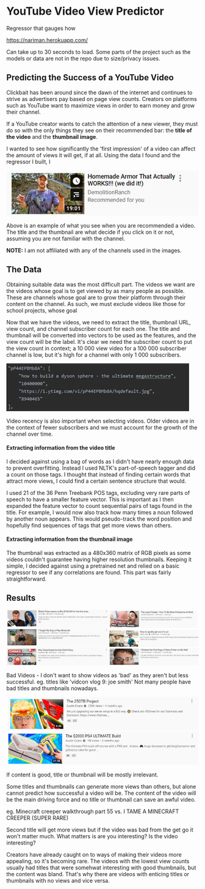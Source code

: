 # YouTube Video View Predictor

Regressor that gauges how 

https://nariman.herokuapp.com/

Can take up to 30 seconds to load.
Some parts of the project such as the models or data are not in the repo due to size/privacy issues.

##  Predicting the Success of a YouTube Video

Clickbait has been around since the dawn of the internet and continues to strive as advertisers pay based on page view counts. Creators on platforms such as YouTube want to maximize views in order to earn money and grow their channel. 

If a YouTube creator wants to catch the attention of a new viewer, they must do so with the only things they see on their recommended bar: the **title of the video** and the **thumbnail image**. 

I wanted to see how significantly the 'first impression' of a video can affect the amount of views it will get, if at all. Using the data I found and the regressor I built, I 

![alt text](https://github.com/nalimuradov/Video-View-Predictor/blob/master/images/img1.png "Sample recommended video")

Above is an example of what you see when you are recommended a video. The title and the thumbnail are what decide if you click on it or not, assuming you are not familiar with the channel.

**NOTE:** I am not affiliated with any of the channels used in the images.



## The Data

Obtaining suitable data was the most difficult part. The videos we want are the videos whose goal is to get viewed by as many people as possible. These are channels whose goal are to grow their platform through their content on the channel. As such, we must exclude videos like those for school projects, whose goal

Now that we have the videos, we need to extract the title, thumbnail URL, view count, and channel subscriber count for each one.
The title and thumbnail will be converted into vectors to be used as the features, and the view count will be the label. It's clear we need the subscriber count to put the view count in context; a 10 000 view video for a 100 000 subscriber channel is low, but it's high for a channel with only 1 000 subscribers. 

![alt text](https://github.com/nalimuradov/Video-View-Predictor/blob/master/images/img5.png "Sample data for a video")

Video recency is also important when selecting videos. Older videos are in the context of fewer subscribers and we must account for the
growth of the channel over time.

#### Extracting information from the video title

I decided against using a bag of words as I didn't have nearly enough data to prevent overfitting. Instead I used NLTK's part-of-speech tagger and did a count on those tags. I thought that instead of finding certain words that attract more views, I could find a certain sentence structure that would.

I used 21 of the 36 Penn Treebank POS tags, excluding very rare parts of speech to have a smaller feature vector. This is important as I then expanded the feature vector to count sequential pairs of tags found in the title. For example, I would now also track how many times a noun followed by another noun appears. This would pseudo-track the word position and hopefully find sequences of tags that get more views than others.

#### Extracting information from the thumbnail image

The thumbnail was extracted as a 480x360 matrix of RGB pixels as some videos couldn't guarantee having higher resolution thumbnails. Keeping it simple, I decided against using a pretrained net and relied on a basic regressor to see if any correlations are found. This part was fairly straightforward.



## Results
![alt text](https://github.com/nalimuradov/Video-View-Predictor/blob/master/images/img2.png "Successful videos")

Bad Videos - I don't want to show videos as 'bad' as they aren't but less successful. eg. titles like 'vidcon vlog 9: joe smith'
Not many people have bad titles and thumbnails nowadays. 

![alt text](https://github.com/nalimuradov/Video-View-Predictor/blob/master/images/img3.png "More successful video")
![alt text](https://github.com/nalimuradov/Video-View-Predictor/blob/master/images/img4.png "Less successful video")

If content is good, title or thumbnail will be mostly irrelevant.

Some titles and thumbnails can generate more views than others, but alone cannot predict how successful a video will be. The content
of the video will be the main driving force and no title or thumbnail can save an awful video.

eg. Minecraft creeper walkthrough part 55 vs. I TAME A MINECRAFT CREEPER (SUPER RARE)

Second title will get more views but if the video was bad from the get go it won't matter much. What matters is are you interesting? Is the video interesting?

Creators have already caught on to ways of making their videos more appealing, so it's becoming rare. The videos with the lowest view counts usually had titles that were somehwat interesting with good thumbnails, but the content was bland. That's why there are videos with enticing titles or thumbnails with no views and vice versa.


